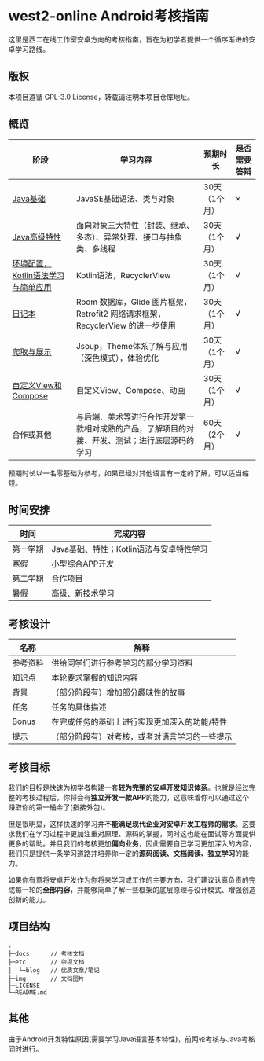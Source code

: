 # west2-online Android考核指南

这里是西二在线工作室安卓方向的考核指南，旨在为初学者提供一个循序渐进的安卓学习路线。

## 版权

本项目遵循 GPL-3.0 License，转载请注明本项目仓库地址。

## 概览

| 阶段                                       | 学习内容                                                       | 预期时长        | 是否需要答辩 |
| ------------------------------------------ | ------------------------------------------------------------- | --------------- |-------------|
| [Java基础](https://github.com/west2-online/learn-java/blob/main/docs/1-基础语法.md)| JavaSE基础语法、类与对象 | 30天（1个月）   | ×           |
| [Java高级特性](https://github.com/west2-online/learn-java/blob/main/docs/2-高级特性.md)| 面向对象三大特性（封装、继承、多态）、异常处理、接口与抽象类、多线程 | 30天（1个月）   | √           |
| [环境配置，Kotlin语法学习与简单应用](docs/3-环境配置，语法学习与简单应用.md) | Kotlin语法，RecyclerView          | 30天（1个月）   | √           |
| [日记本](docs/4-日记本.md) | Room 数据库，Glide 图片框架，Retrofit2 网络请求框架，RecyclerView 的进一步使用     | 30天（1个月）   | √           |
| [爬取与展示](docs/5-爬取与展示.md) | Jsoup，Theme体系了解与应用（深色模式），体验优化                            | 30天（1个月）   | √           |
| [自定义View和Compose](docs/6-自定义View和Compose.md) | 自定义View、Compose、动画                              | 30天（1个月）   | √           |
| 合作或其他 | 与后端、美术等进行合作开发第一款相对成熟的产品，了解项目的对接、开发、测试；进行底层源码的学习          | 60天（2个月）   | √           |

预期时长以一名零基础为参考，如果已经对其他语言有一定的了解，可以适当缩短。


## 时间安排

| 时间     | 完成内容                             |
| -------- | ------------------------------------ |
| 第一学期 | Java基础、特性；Kotlin语法与安卓特性学习 |
| 寒假     | 小型综合APP开发                      |
| 第二学期 | 合作项目                             |
| 暑假     | 高级、新技术学习                     |

## 考核设计

| 名称     | 解释                                         |
| -------- | ------------------------------------------- |
| 参考资料 | 供给同学们进行参考学习的部分学习资料            |
| 知识点   | 本轮要求掌握的知识内容                         |
| 背景     | （部分阶段有）增加部分趣味性的故事              |
| 任务     | 任务的具体描述                                |
| Bonus    | 在完成任务的基础上进行实现更加深入的功能/特性   |
| 提示     | （部分阶段有）对考核，或者对语言学习的一些提示   |

## 考核目标

我们的目标是快速为初学者构建一套**较为完整的安卓开发知识体系**。也就是经过完整的考核过程后，你将会有**独立开发一款APP**的能力，这意味着你可以通过这个赚取你的第一桶金了(指接外包)。

但是很明显，这样快速的学习并**不能满足现代企业对安卓开发工程师的需求**。这要求我们在学习过程中更加注重对原理、源码的掌握，同时这也能在面试等方面提供更多的帮助。并且我们的考核更加**偏向业务**，因此需要自己学习更加深入的内容，我们只是提供一条学习道路并培养你一定的**源码阅读、文档阅读、独立学习**的能力。

如果你有意将安卓开发作为你将来学习或工作的主要方向，我们建议认真负责的完成每一轮的**全部内容**，并能够简单了解一些框架的底层原理与设计模式、增强创造创新的能力。

## 项目结构

~~~shell
.
├─docs		// 考核文档
├─etc		// 杂项文档
│  └─blog	// 优质文章/笔记
├─img		// 文档图片
├─LICENSE
└─README.md
~~~



## 其他

由于Android开发特性原因(需要学习Java语言基本特性)，前两轮考核与Java考核同时进行。
